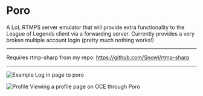 Poro
===============

A LoL RTMPS server emulator that will provide extra functionality to the League of Legends client via a forwarding server. Currently provides a very broken multiple account login (pretty much nothing works!)

------------------------------------------------

Requires rtmp-sharp from my repo: https://github.com/Snowl/rtmp-sharp

------------------------------------------------

![Example](http://puu.sh/fod8l/0231ba4bad.jpg)
Log in page to poro

![Profile](http://puu.sh/h6IRx/b7035604e0.jpg)
Viewing a profile page on OCE through Poro
